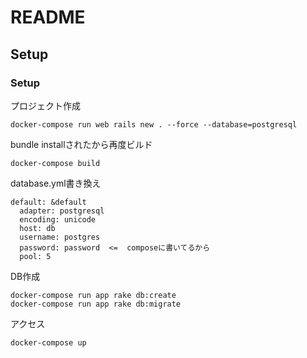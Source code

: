 # README

## Setup

### Setup

プロジェクト作成

```
docker-compose run web rails new . --force --database=postgresql
```

bundle installされたから再度ビルド

```
docker-compose build
```

database.yml書き換え

```
default: &default
  adapter: postgresql
  encoding: unicode
  host: db
  username: postgres
  password: password  <=  composeに書いてるから
  pool: 5
```

DB作成

```
docker-compose run app rake db:create
docker-compose run app rake db:migrate
```

アクセス

```
docker-compose up
```
